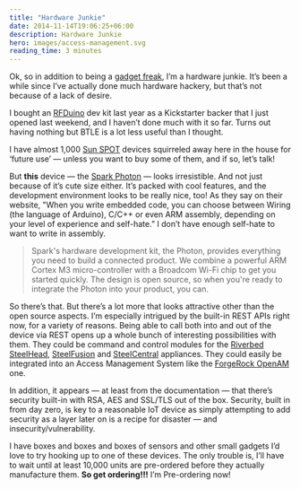 ```yaml
---
title: "Hardware Junkie"
date: 2014-11-14T19:06:25+06:00
description: Hardware Junkie
hero: images/access-management.svg
reading_time: 3 minutes
---
```


Ok, so in addition to being a [gadget freak](/posts/category/iot/iot-hardware/gadget-freak), I’m a hardware junkie. It’s been a while since I’ve actually done much hardware hackery, but that’s not because of a lack of desire. 

I bought an [RFDuino](http://www.rfduino.com) dev kit last year as a Kickstarter backer that I just opened last weekend, and I haven’t done much with it so far. Turns out having nothing but BTLE is a lot less useful than I thought.

I have almost 1,000 [Sun SPOT](http://www.sunspotworld.com) devices squirreled away here in the house for ‘future use’ — unless you want to buy some of them, and if so, let’s talk! 

But **this** device — the [Spark Photon](https://www.spark.io) — looks irresistible. And not just because of it’s cute size either. It’s packed with cool features, and the development environment looks to be really nice, too! As they say on their website, "When you write embedded code, you can choose between Wiring (the language of Arduino), C/C++ or even ARM assembly, depending on your level of experience and self-hate.” I don’t have enough self-hate to want to write in assembly.

> Spark's hardware development kit, the Photon, provides everything you need to build a connected product. We combine a powerful ARM Cortex M3 micro-controller with a Broadcom Wi-Fi chip to get you started quickly. The design is open source, so when you're ready to integrate the Photon into your product, you can.

So there’s that. But there’s a lot more that looks attractive other than the open source aspects. I’m especially intrigued by the built-in REST APIs right now, for a variety of reasons. Being able to call both into and out of the device via REST opens up a whole bunch of interesting possibilities with them. They could be command and control modules for the [Riverbed](http://www.riverbed.com) [SteelHead](http://www.riverbed.com/products/wan-optimization), [SteelFusion](http://www.riverbed.com/products/branch-office-data) and [SteelCentral](http://www.riverbed.com/products/performance-management-control) appliances. They could easily be integrated into an Access Management System like the [ForgeRock OpenAM](https://forgerock.com/products/open-identity-stack/openam) one. 

In addition, it appears — at least from the documentation — that there’s security built-in with RSA, AES and SSL/TLS out of the box. Security, built in from day zero, is key to a reasonable IoT device as simply attempting to add security as a layer later on is a recipe for disaster — and insecurity/vulnerability.

I have boxes and boxes and boxes of sensors and other small gadgets I’d love to try hooking up to one of these devices. The only trouble is, I’ll have to wait until at least 10,000 units are pre-ordered before they actually manufacture them. **So get ordering!!!** I’m Pre-ordering now!